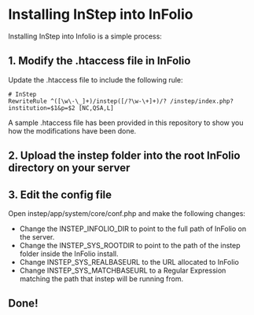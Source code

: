 # Installing InStep into InFolio

Installing InStep into Infolio is a simple process:

## 1. Modify the .htaccess file in InFolio

Update the .htaccess file to include the following rule:

```
# InStep
RewriteRule ^([\w\-\_]+)/instep([/?\w-\+]+)/? /instep/index.php?institution=$1&p=$2 [NC,QSA,L]
```

A sample .htaccess file has been provided in this repository to show you how the modifications have been done.

## 2. Upload the instep folder into the root InFolio directory on your server

## 3. Edit the config file
Open instep/app/system/core/conf.php and make the following changes:

* Change the INSTEP_INFOLIO_DIR to point to the full path of InFolio on the server.
* Change the INSTEP_SYS_ROOTDIR to point to the path of the instep folder inside the InFolio install.
* Change INSTEP_SYS_REALBASEURL to the URL allocated to InFolio
* Change INSTEP_SYS_MATCHBASEURL to a Regular Expression matching the path that instep will be running from.



## Done!
